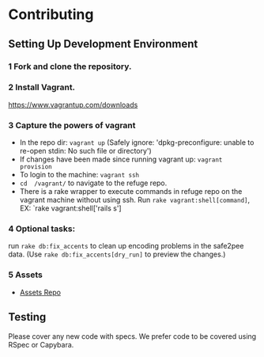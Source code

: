 # Contributing

## Setting Up Development Environment

### 1 Fork and clone the repository.

### 2 Install Vagrant.
https://www.vagrantup.com/downloads

### 3 Capture the powers of vagrant
  * In the repo dir: <code>vagrant up</code> (Safely ignore: 'dpkg-preconfigure: unable to re-open stdin: No such file or directory')
  * If changes have been made since running vagrant up: <code>vagrant provision</code>
  * To login to the machine: <code>vagrant ssh</code>
  * `cd  /vagrant/` to navigate to the refuge repo.
  * There is a rake wrapper to execute commands in refuge repo on the vagrant machine
  without using ssh. Run `rake vagrant:shell[command]`, EX: `rake vagrant:shell['rails s']

### 4 Optional tasks:
run <code>rake db:fix_accents</code> to clean up encoding problems in the safe2pee data. (Use <code>rake db:fix_accents[dry_run]</code> to preview the changes.)

### 5 Assets
* [Assets Repo](https://github.com/RefugeRestrooms/refuge_assets)

## Testing

Please cover any new code with specs. We prefer code to be covered using RSpec or Capybara.

